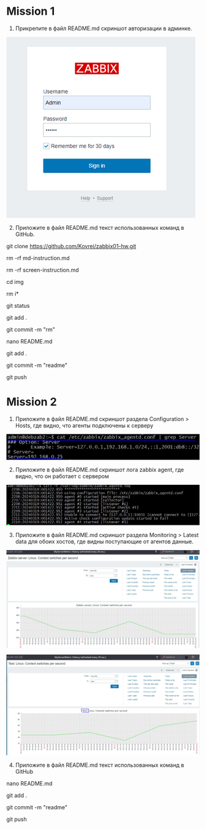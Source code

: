# Mission 1

1. Прикрепите в файл README.md скриншот авторизации в админке.

![alt text](https://raw.githubusercontent.com/Kovrei/zabbix01-hw/main/img/zab1.PNG)

2. Приложите в файл README.md текст использованных команд в GitHub.

git clone https://github.com/Kovrei/zabbix01-hw.git

rm -rf md-instruction.md

rm -rf screen-instruction.md

cd img

rm i*

git status

git add .

git commit -m "rm"

nano README.md

git add .

git commit -m "readme"

git push

# Mission 2

1. Приложите в файл README.md скриншот раздела Configuration > Hosts, где видно, что агенты подключены к серверу

![alt text](https://github.com/Kovrei/zabbix01-hw/blob/main/img/config.JPG)

2. Приложите в файл README.md скриншот лога zabbix agent, где видно, что он работает с сервером

![alt text](https://github.com/Kovrei/zabbix01-hw/blob/main/img/log.JPG)

3. Приложите в файл README.md скриншот раздела Monitoring > Latest data для обоих хостов, где видны поступающие от агентов данные.

![alt text](https://github.com/Kovrei/zabbix01-hw/blob/main/img/servergraph.JPG)

![alt text](https://github.com/Kovrei/zabbix01-hw/blob/main/img/testrgaph.JPG)

4. Приложите в файл README.md текст использованных команд в GitHub

nano README.md

git add .

git commit -m "readme"

git push


